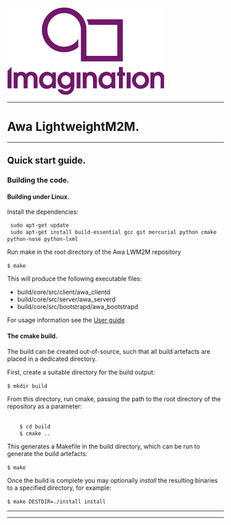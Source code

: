 
![Imagination Technologies Limited logo](img.png)

----


# Awa LightweightM2M.



----

## Quick start guide.


### Building the code.


#### Building under Linux.

Install the dependencies:


```
 sudo apt-get update
 sudo apt-get install build-essential gcc git mercurial python cmake python-nose python-lxml  
```

Run make in the root directory of the Awa LWM2M repository


````$ make````


This will produce the following executable files:

* build/core/src/client/awa_clientd
* build/core/src/server/awa_serverd
* build/core/src/bootstrapd/awa_bootstrapd

 
For usage information see the [User guide](userguide.md)


#### The cmake build.


The build can be created out-of-source, such that all build artefacts are placed in a dedicated directory.


First, create a suitable directory for the build output:


````$ mkdir build ````


From this directory, run cmake, passing the path to the root directory of the repository as a parameter:
````

    $ cd build
    $ cmake ..
````


This generates a Makefile in the build directory, which can be run to generate the build artefacts:


````$ make ````


Once the build is complete you may optionally *install* the resulting binaries to a specified directory, for example:


````$ make DESTDIR=./install install ````


----

----

